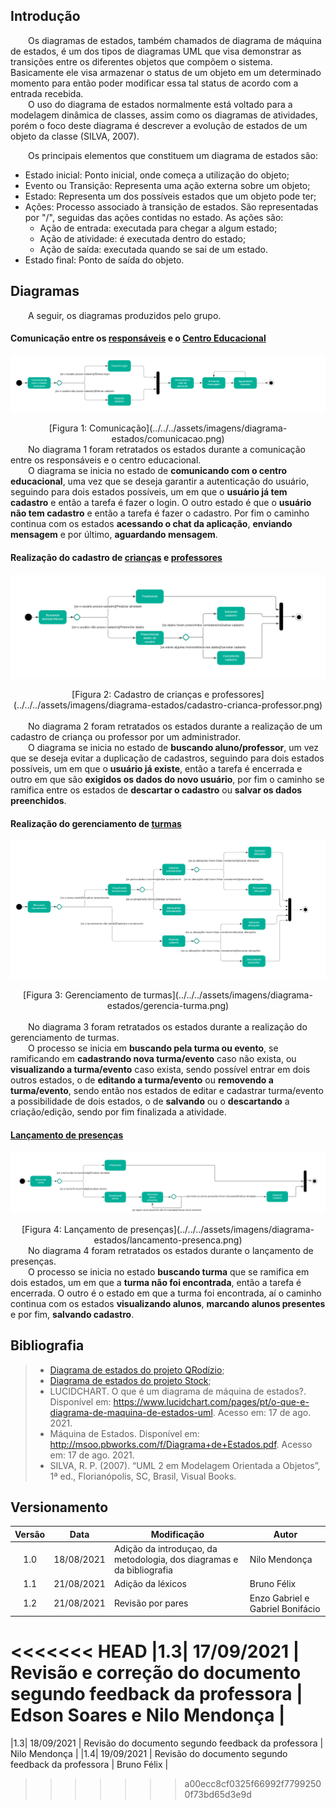 ## Introdução
&emsp;&emsp;Os diagramas de estados, também chamados de diagrama de máquina de estados, é um dos tipos de diagramas UML que visa demonstrar as transições entre os diferentes objetos que compõem o sistema. Basicamente ele visa armazenar o status de um objeto em um determinado momento para então poder modificar essa tal status de acordo com a entrada recebida.<br>
&emsp;&emsp;O uso do diagrama de estados normalmente está voltado para a modelagem dinâmica de classes, assim como os diagramas de atividades, porém o foco deste diagrama é descrever a evolução de estados de um objeto da classe (SILVA, 2007).<br>

&emsp;&emsp;Os principais elementos que constituem um diagrama de estados são:

- Estado inicial: Ponto inicial, onde começa a utilização do objeto;
- Evento ou Transição: Representa uma ação externa sobre um objeto;
- Estado: Representa um dos possíveis estados que um objeto pode ter;
- Ações: Processo associado à transição de estados. São representadas por "/", seguidas das ações contidas no estado. As ações são: 
	- Ação de entrada: executada para chegar a algum estado; 
	- Ação de atividade: é executada dentro do estado;
	- Ação de saída: executada quando se sai de um estado.
- Estado final: Ponto de saída do objeto.

## Diagramas
&emsp;&emsp;A seguir, os diagramas produzidos pelo grupo.

#### Comunicação entre os [responsáveis](../../../base/requisitos/modelagem/lexicos/#lexico-responsavel) e o [Centro Educacional](../../../base/requisitos/modelagem/lexicos/#lexico-centro-educacional)
![Comunicação](../../../assets/imagens/diagrama-estados/comunicacao.png)
<center>[Figura 1: Comunicação](../../../assets/imagens/diagrama-estados/comunicacao.png)</center>
&emsp;&emsp;No diagrama 1 foram retratados os estados durante a comunicação entre os responsáveis e o centro educacional.<br>
&emsp;&emsp;O diagrama se inicia no estado de <b>comunicando com o centro educacional</b>, uma vez que se deseja garantir a autenticação do usuário, seguindo para dois estados possíveis, um em que o <b>usuário já tem cadastro</b> e então a tarefa é fazer o login. O outro estado é que o <b>usuário não tem cadastro</b> e então a tarefa é fazer o cadastro. Por fim o caminho continua com os estados <b>acessando o chat da aplicação</b>, <b>enviando mensagem</b> e por último, <b>aguardando mensagem</b>.<br>

#### Realização do cadastro de [crianças](../../../base/requisitos/modelagem/lexicos/#lexico-crianca) e [professores](../../../base/requisitos/modelagem/lexicos/#lexico-professor)
![Cadastro de crianças e professores](../../../assets/imagens/diagrama-estados/cadastro-crianca-professor.png)
<center>[Figura 2: Cadastro de crianças e professores](../../../assets/imagens/diagrama-estados/cadastro-crianca-professor.png)</center><br>
&emsp;&emsp;No diagrama 2 foram retratados os estados durante a realização de um cadastro de criança ou professor por um administrador.<br>
&emsp;&emsp;O diagrama se inicia no estado de <b>buscando aluno/professor</b>, um vez que se deseja evitar a duplicação de cadastros, seguindo para dois estados possíveis, um em que o <b>usuário já existe</b>, então a tarefa é encerrada e outro em que são <b>exigidos os dados do novo usuário</b>, por fim o caminho se ramifica entre os estados de <b>descartar o cadastro</b> ou <b>salvar os dados preenchidos</b>.<br>

#### Realização do gerenciamento de [turmas](../../../base/requisitos/modelagem/lexicos/#lexico-turma)
![Gerenciamento de turmas](../../../assets/imagens/diagrama-estados/gerencia-turma.png)
<center>[Figura 3: Gerenciamento de turmas](../../../assets/imagens/diagrama-estados/gerencia-turma.png)</center><br>
&emsp;&emsp;No diagrama 3 foram retratados os estados durante a realização do gerenciamento de turmas.<br>
&emsp;&emsp;O processo se inicia em <b>buscando pela turma ou evento</b>, se ramificando em <b>cadastrando nova turma/evento</b> caso não exista, ou <b>visualizando a turma/evento</b> caso exista, sendo possível entrar em dois outros estados, o de <b>editando a turma/evento</b> ou <b>removendo a turma/evento</b>, sendo então nos estados de editar e cadastrar turma/evento a possibilidade de dois estados, o de <b>salvando</b> ou o <b>descartando</b> a criação/edição, sendo por fim finalizada a atividade.<br>

#### [Lançamento de presenças](../../../base/requisitos/modelagem/lexicos/#lexico-lancar-presenca)
![Lançamento de presenças](../../../assets/imagens/diagrama-estados/lancamento-presenca.png)
<center>[Figura 4: Lançamento de presenças](../../../assets/imagens/diagrama-estados/lancamento-presenca.png)</center>
&emsp;&emsp;No diagrama 4 foram retratados os estados durante o lançamento de presenças.<br>
&emsp;&emsp;O processo se inicia no estado <b>buscando turma</b> que se ramifica em dois estados, um em que a <b>turma não foi encontrada</b>, então a tarefa é encerrada. O outro é o estado em que a turma foi encontrada, aí o caminho continua com os estados <b>visualizando alunos</b>, <b>marcando alunos presentes</b> e por fim, <b>salvando cadastro</b>.<br>

## Bibliografia
> - [Diagrama de estados do projeto QRodízio](https://unbarqdsw.github.io/2020.1_G10_QRodizio/modelagem/diagramas_dinamicos/diagramas_estado.html#introducao);
> - [Diagrama de estados do projeto Stock](https://unbarqdsw.github.io/2020.1_G12_Stock/#/Modeling/Diagrams/Estado);
> - LUCIDCHART. O que é um diagrama de máquina de estados?. Disponível em: <https://www.lucidchart.com/pages/pt/o-que-e-diagrama-de-maquina-de-estados-uml>. Acesso em: 17 de ago. 2021.
> - Máquina de Estados. Disponível em: <http://msoo.pbworks.com/f/Diagrama+de+Estados.pdf>. Acesso em: 17 de ago. 2021.
> - SILVA, R. P. (2007). “UML 2 em Modelagem Orientada a Objetos”, 1ª ed., Florianópolis, SC, Brasil, Visual Books.

## Versionamento
| Versão | Data | Modificação | Autor |
| :-: | -- | -- | -- |
|1.0| 18/08/2021 | Adição da introduçao, da metodologia, dos diagramas e da bibliografia  | Nilo Mendonça |
|1.1| 21/08/2021 | Adição da léxicos  | Bruno Félix |
|1.2| 21/08/2021 | Revisão por pares  | Enzo Gabriel e Gabriel Bonifácio |
<<<<<<< HEAD
|1.3| 17/09/2021 | Revisão e correção do documento segundo feedback da professora | Edson Soares e Nilo Mendonça |
=======
|1.3| 18/09/2021 | Revisão do documento segundo feedback da professora  | Nilo Mendonça |
|1.4| 19/09/2021 | Revisão do documento segundo feedback da professora | Bruno Félix |
>>>>>>> a00ecc8cf0325f66992f77992500f73bd65d3e9d
